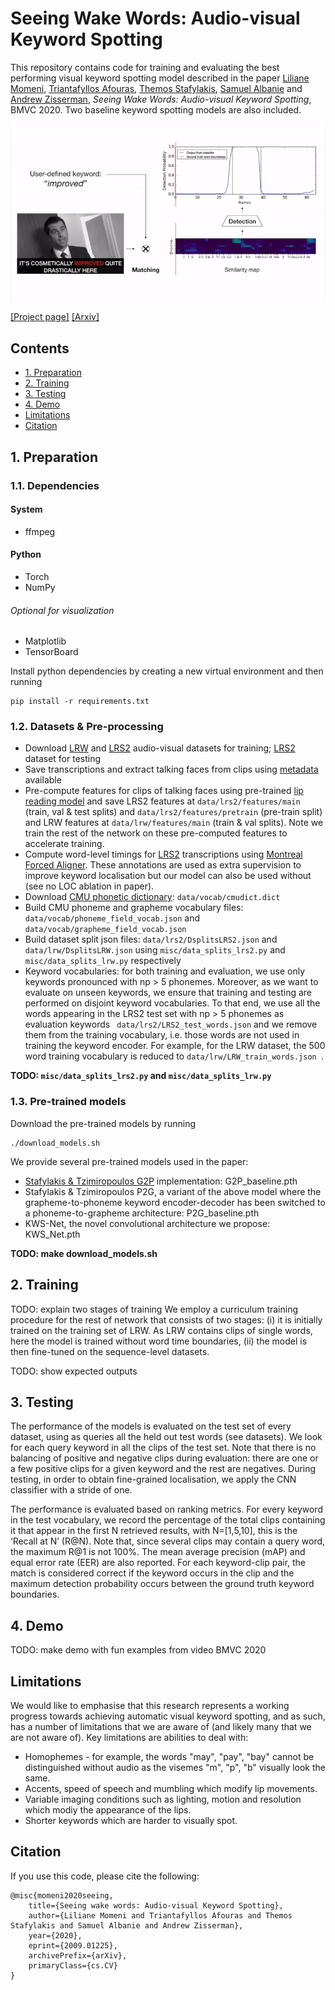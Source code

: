 # Seeing Wake Words: Audio-visual Keyword Spotting
This repository contains code for training and evaluating the best performing visual keyword spotting model described in the paper [Liliane Momeni](http://www.robots.ox.ac.uk/~liliane/), [Triantafyllos Afouras](http://www.robots.ox.ac.uk/~afourast/), [Themos Stafylakis](http://github.com/tstafylakis), [Samuel Albanie](http://www.robots.ox.ac.uk/~albanie/) and [Andrew Zisserman](http://www.robots.ox.ac.uk/~az/),
*Seeing Wake Words: Audio-visual Keyword Spotting*, BMVC 2020. Two baseline keyword spotting models are also included.

![alt text](media/teaser/teaser_fig.gif )

[[Project page]](http://www.robots.ox.ac.uk/~vgg/research/kws-net/) [[Arxiv]](https://arxiv.org/abs/2009.01225) 


## Contents
* [1. Preparation](https://github.com/lilianemomeni/KWS-Net#1-preparation)
* [2. Training](https://github.com/lilianemomeni/KWS-Net#2-training)
* [3. Testing](https://github.com/lilianemomeni/KWS-Net#3-testing)
* [4. Demo](https://github.com/lilianemomeni/KWS-Net#3-demo)
* [Limitations](https://github.com/lilianemomeni/KWS-Net#limitations)
* [Citation](https://github.com/lilianemomeni/KWS-Net#citation)


## 1. Preparation

### 1.1. Dependencies

#### System 
* ffmpeg

#### Python 
* Torch
* NumPy

###### Optional for visualization
* Matplotlib
* TensorBoard

Install python dependencies by creating a new virtual environment and then running 

```
pip install -r requirements.txt
```

### 1.2. Datasets & Pre-processing

* Download [LRW](https://www.robots.ox.ac.uk/~vgg/data/lip_reading/lrw1.html) and [LRS2](https://www.robots.ox.ac.uk/~vgg/data/lip_reading/lrs2.html) audio-visual datasets for training; [LRS2](https://www.robots.ox.ac.uk/~vgg/data/lip_reading/lrs2.html) dataset for testing
* Save transcriptions and extract talking faces from clips using [metadata](https://www.robots.ox.ac.uk/~vgg/data/lip_reading/) available
* Pre-compute features for clips of talking faces using pre-trained [lip reading model](https://github.com/afourast/deep_lip_reading) and save LRS2 features at ```data/lrs2/features/main``` (train, val & test splits)  and ```data/lrs2/features/pretrain``` (pre-train split) and LRW features at ```data/lrw/features/main``` (train & val splits). Note we train the rest of the network on these pre-computed features to accelerate training.
* Compute word-level timings for [LRS2](https://www.robots.ox.ac.uk/~vgg/data/lip_reading/lrs2.html) transcriptions using [Montreal Forced Aligner](https://montreal-forced-aligner.readthedocs.io/en/latest/). These annotations are used as extra supervision to improve keyword localisation but our model can also be used without (see no LOC ablation in paper).
* Download [CMU phonetic dictionary](https://github.com/cmusphinx/cmudict): ```data/vocab/cmudict.dict```
* Build CMU phoneme and grapheme vocabulary files: ```data/vocab/phoneme_field_vocab.json``` and ```data/vocab/grapheme_field_vocab.json```
* Build dataset split json files: ```data/lrs2/DsplitsLRS2.json``` and ```data/lrw/DsplitsLRW.json``` using ```misc/data_splits_lrs2.py``` and ```misc/data_splits_lrw.py``` respectively 
* Keyword vocabularies: for both training and evaluation, we use only keywords pronounced with np > 5 phonemes. Moreover, as we want to evaluate on unseen keywords, we ensure that training and testing are performed on disjoint keyword vocabularies. To that end, we use all the words appearing in the LRS2 test set with np > 5 phonemes as evaluation keywords ``` data/lrs2/LRS2_test_words.json``` and we remove them from the training vocabulary, i.e. those words are not used in training the keyword encoder. For example, for the LRW dataset, the 500 word training vocabulary is reduced to ```data/lrw/LRW_train_words.json ```.

**TODO: ```misc/data_splits_lrs2.py``` and ```misc/data_splits_lrw.py```**


### 1.3. Pre-trained models

Download the pre-trained models by running

```
./download_models.sh
```
We provide several pre-trained models used in the paper:

* [Stafylakis & Tzimiropoulos G2P](https://arxiv.org/pdf/1807.08469.pdf) implementation: G2P_baseline.pth
* Stafylakis & Tzimiropoulos P2G, a variant of the above model where the grapheme-to-phoneme keyword encoder-decoder has been switched to a phoneme-to-grapheme architecture: P2G_baseline.pth
* KWS-Net, the novel convolutional architecture we propose: KWS_Net.pth

**TODO: make download_models.sh**

## 2. Training

TODO: explain two stages of training
We employ a curriculum training procedure for the rest of network that consists of two stages: (i) it is initially trained on the training set of LRW. As LRW contains clips of single words, here the model is trained without word time boundaries, (ii) the model is then fine-tuned on the sequence-level datasets.



TODO: show expected outputs

## 3. Testing
  
The performance of the models is evaluated on the test set of every dataset, using as queries all the held out test words (see datasets). We look for each query keyword in all the clips of the test set. Note that there is no balancing of positive and negative clips during evaluation: there are one or a few positive clips for a given keyword and the rest are negatives. During testing, in order to obtain fine-grained localisation, we apply the CNN classifier with a stride of one.

The performance is evaluated based on ranking metrics. For every keyword in the test vocabulary, we record the percentage of the total clips containing it that appear in the first N retrieved results, with N=[1,5,10], this is the ‘Recall at N’ (R@N). Note that, since several clips may contain a query word, the maximum R@1 is not 100%. The mean average precision (mAP) and equal error rate (EER) are also reported. For each keyword-clip pair, the match is considered correct if the keyword occurs in the clip and the maximum detection probability occurs between the ground truth keyword boundaries.

## 4. Demo

TODO: make demo with fun examples from video BMVC 2020

## Limitations
We would like to emphasise that this research represents a working progress towards achieving automatic visual keyword spotting, and as such, has a number of limitations that we are aware of (and likely many that we are not aware of). Key limitations are abilities to deal with:
* Homophemes - for example, the words "may", "pay", "bay" cannot be distinguished without audio as the visemes "m", "p", "b" visually look the same.
* Accents, speed of speech and mumbling which modify lip movements.
* Variable imaging conditions such as lighting, motion and resolution which modiy the appearance of the lips.
* Shorter keywords which are harder to visually spot.

## Citation
If you use this code, please cite the following:
```
@misc{momeni2020seeing,
    title={Seeing wake words: Audio-visual Keyword Spotting},
    author={Liliane Momeni and Triantafyllos Afouras and Themos Stafylakis and Samuel Albanie and Andrew Zisserman},
    year={2020},
    eprint={2009.01225},
    archivePrefix={arXiv},
    primaryClass={cs.CV}
}
